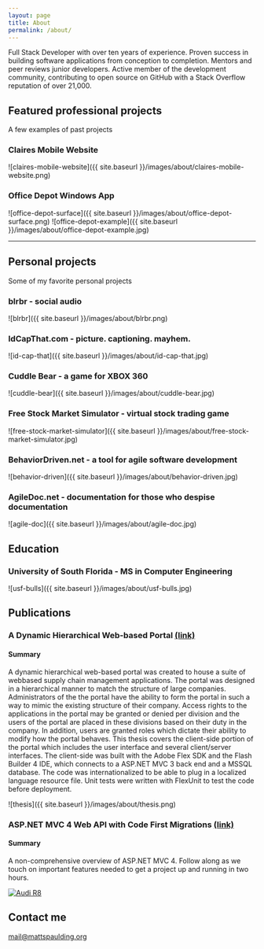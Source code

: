```yaml
---
layout: page
title: About
permalink: /about/
---
```



Full Stack Developer with over ten years of experience. Proven success in building
software applications from conception to completion. Mentors and peer reviews junior
developers. Active member of the development community, contributing to open
source on GitHub with a Stack Overflow reputation of over 21,000.

## Featured professional projects

A few examples of past projects

### Claires Mobile Website

![claires-mobile-website]({{ site.baseurl }}/images/about/claires-mobile-website.png)

### Office Depot Windows App

![office-depot-surface]({{ site.baseurl }}/images/about/office-depot-surface.png)
![office-depot-example]({{ site.baseurl }}/images/about/office-depot-example.jpg)

--------------

## Personal projects

Some of my favorite personal projects

### blrbr - social audio

![blrbr]({{ site.baseurl }}/images/about/blrbr.png)

### IdCapThat.com - picture. captioning. mayhem.

![id-cap-that]({{ site.baseurl }}/images/about/id-cap-that.jpg)

### Cuddle Bear - a game for XBOX 360

![cuddle-bear]({{ site.baseurl }}/images/about/cuddle-bear.jpg)

### Free Stock Market Simulator - virtual stock trading game

![free-stock-market-simulator]({{ site.baseurl }}/images/about/free-stock-market-simulator.jpg)

### BehaviorDriven.net - a tool for agile software development

![behavior-driven]({{ site.baseurl }}/images/about/behavior-driven.jpg)

### AgileDoc.net - documentation for those who despise documentation

![agile-doc]({{ site.baseurl }}/images/about/agile-doc.jpg)

## Education

### University of South Florida - MS in Computer Engineering

![usf-bulls]({{ site.baseurl }}/images/about/usf-bulls.jpg)

## Publications

### A Dynamic Hierarchical Web-based Portal [(link)](https://scholarcommons.usf.edu/cgi/viewcontent.cgi?referer=&httpsredir=1&article=4554&context=etd)

#### Summary

A dynamic hierarchical web-based portal was created to house a suite of webbased supply chain management applications. The portal was designed in a hierarchical manner to match the structure of large companies. Administrators of the the portal have the ability to form the portal in such a way to mimic the existing structure of their company. Access rights to the applications in the portal may be granted or denied per division and the users of the portal are placed in these divisions based on their duty in the company. In addition, users are granted roles which dictate their ability to modify how the portal behaves. This thesis covers the client-side portion of the portal which includes the user interface and several client/server interfaces. The client-side was built with the Adobe Flex SDK and the Flash Builder 4 IDE, which connects to a ASP.NET MVC 3 back end and a MSSQL database. The code was internationalized to be able to plug in a localized language resource file. Unit tests were written with FlexUnit to test the code before deployment.

![thesis]({{ site.baseurl }}/images/about/thesis.png)

### ASP.NET MVC 4 Web API with Code First Migrations [(link)](https://youtu.be/K7zBDHYmBA4)

#### Summary

A non-comprehensive overview of ASP.NET MVC 4. Follow along as we touch on important features needed to get a project up and running in two hours.

[![Audi R8](http://img.youtube.com/vi/K7zBDHYmBA4/0.jpg)](https://youtu.be/K7zBDHYmBA4 "ASP.NET MVC 4 Web API with Code First Migrations")

## Contact me

[mail@mattspaulding.org](mailto:mail@mattspaulding.org)